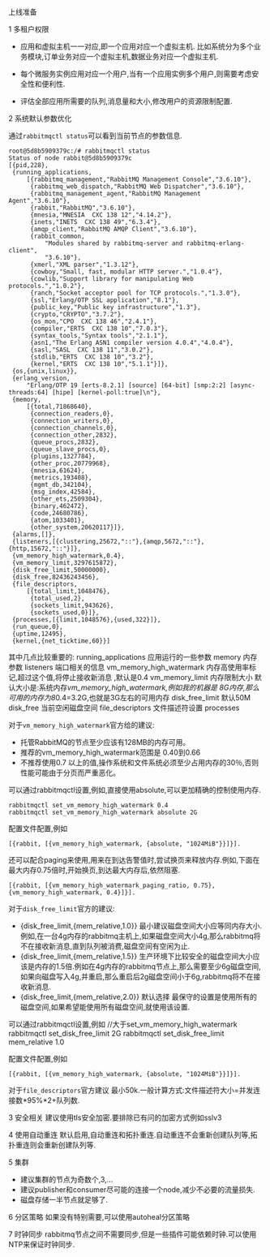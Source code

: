 上线准备

1 多租户权限

- 应用和虚拟主机一一对应,即一个应用对应一个虚拟主机.
比如系统分为多个业务模块,订单业务对应一个虚拟主机,数据业务对应一个虚拟主机.

- 每个微服务实例应用对应一个用户,当有一个应用实例多个用户,则需要考虑安全性和便利性.

- 评估全部应用所需要的队列,消息量和大小,修改用户的资源限制配置.

2 系统默认参数优化

通过`rabbitmqctl status`可以看到当前节点的参数信息.

    root@5d8b5909379c:/# rabbitmqctl status
    Status of node rabbit@5d8b5909379c
    [{pid,228},
     {running_applications,
         [{rabbitmq_management,"RabbitMQ Management Console","3.6.10"},
          {rabbitmq_web_dispatch,"RabbitMQ Web Dispatcher","3.6.10"},
          {rabbitmq_management_agent,"RabbitMQ Management Agent","3.6.10"},
          {rabbit,"RabbitMQ","3.6.10"},
          {mnesia,"MNESIA  CXC 138 12","4.14.2"},
          {inets,"INETS  CXC 138 49","6.3.4"},
          {amqp_client,"RabbitMQ AMQP Client","3.6.10"},
          {rabbit_common,
              "Modules shared by rabbitmq-server and rabbitmq-erlang-client",
              "3.6.10"},
          {xmerl,"XML parser","1.3.12"},
          {cowboy,"Small, fast, modular HTTP server.","1.0.4"},
          {cowlib,"Support library for manipulating Web protocols.","1.0.2"},
          {ranch,"Socket acceptor pool for TCP protocols.","1.3.0"},
          {ssl,"Erlang/OTP SSL application","8.1"},
          {public_key,"Public key infrastructure","1.3"},
          {crypto,"CRYPTO","3.7.2"},
          {os_mon,"CPO  CXC 138 46","2.4.1"},
          {compiler,"ERTS  CXC 138 10","7.0.3"},
          {syntax_tools,"Syntax tools","2.1.1"},
          {asn1,"The Erlang ASN1 compiler version 4.0.4","4.0.4"},
          {sasl,"SASL  CXC 138 11","3.0.2"},
          {stdlib,"ERTS  CXC 138 10","3.2"},
          {kernel,"ERTS  CXC 138 10","5.1.1"}]},
     {os,{unix,linux}},
     {erlang_version,
         "Erlang/OTP 19 [erts-8.2.1] [source] [64-bit] [smp:2:2] [async-threads:64] [hipe] [kernel-poll:true]\n"},
     {memory,
         [{total,71868640},
          {connection_readers,0},
          {connection_writers,0},
          {connection_channels,0},
          {connection_other,2832},
          {queue_procs,2832},
          {queue_slave_procs,0},
          {plugins,1327784},
          {other_proc,20779968},
          {mnesia,61624},
          {metrics,193408},
          {mgmt_db,342104},
          {msg_index,42584},
          {other_ets,2509304},
          {binary,462472},
          {code,24680786},
          {atom,1033401},
          {other_system,20620117}]},
     {alarms,[]},
     {listeners,[{clustering,25672,"::"},{amqp,5672,"::"},{http,15672,"::"}]},
     {vm_memory_high_watermark,0.4},
     {vm_memory_limit,3297615872},
     {disk_free_limit,50000000},
     {disk_free,82436243456},
     {file_descriptors,
         [{total_limit,1048476},
          {total_used,2},
          {sockets_limit,943626},
          {sockets_used,0}]},
     {processes,[{limit,1048576},{used,322}]},
     {run_queue,0},
     {uptime,12495},
     {kernel,{net_ticktime,60}}]

其中几点比较重要的:
running_applications 应用运行的一些参数
memory 内存参数
listeners 端口相关的信息
vm_memory_high_watermark 内存高使用率标记,超过这个值,将停止接收新消息 ,默认是0.4
vm_memory_limit 内存限制大小 默认大小是:系统内存*vm_memory_high_watermark,例如我的机器是 8G内存,那么可用的内存为8*0.4=3.2G,也就是3G左右的可用内存
disk_free_limit 默认50M
disk_free 当前空闲磁盘空间
file_descriptors 文件描述符设置
processes


对于`vm_memory_high_watermark`官方给的建议:
- 托管RabbitMQ的节点至少应该有128MB的内存可用。
- 推荐的vm_memory_high_watermark范围是  0.40到0.66
- 不推荐使用0.7 以上的值,操作系统和文件系统必须至少占用内存的30％,否则性能可能由于分页而严重恶化。

可以通过rabbitmqctl设置,例如,直接使用absolute,可以更加精确的控制使用内存.

    rabbitmqctl set_vm_memory_high_watermark 0.4
    rabbitmqctl set_vm_memory_high_watermark absolute 2G

配置文件配置,例如

    [{rabbit, [{vm_memory_high_watermark, {absolute, "1024MiB"}}]}].

还可以配合paging来使用,用来在到达告警值时,尝试换页来释放内存.例如,下面在最大内存0.75倍时,开始换页,到达最大内存后,依然阻塞.

    [{rabbit, [{vm_memory_high_watermark_paging_ratio, 0.75},{vm_memory_high_watermark, 0.4}]}].


对于`disk_free_limit`官方的建议:
- {disk_free_limit,{mem_relative,1.0}} 最小建议磁盘空间大小应等同内存大小.例如,在一台4g内存的rabbitmq主机上,如果磁盘空间大小4g,那么rabbitmq将不在接收新消息,直到队列被消费,磁盘空间有空闲为止.
- {disk_free_limit,{mem_relative,1.5}} 生产环境下比较安全的磁盘空间大小应该是内存的1.5倍.例如在4g内存的rabbitmq节点上,那么需要至少6g磁盘空间,如果向磁盘写入4g,并重启,那么重启后2g磁盘空间小于6g,rabbitmq将不在接收新消息.
- {disk_free_limit,{mem_relative,2.0}} 默认选择 最保守的设置是使用所有的磁盘空间,如果希望能使用所有磁盘空间,就使用该设置.

可以通过rabbitmqctl设置,例如
    //大于set_vm_memory_high_watermark
    rabbitmqctl set_disk_free_limit 2G
    rabbitmqctl set_disk_free_limit mem_relative 1.0

配置文件配置,例如

    [{rabbit, [{vm_memory_high_watermark, {absolute, "1024MiB"}}]}].

对于`file_descriptors`官方建议
最小50k.一般计算方式:文件描述符大小=并发连接数*95%*2+队列数.

3 安全相关
建议使用tls安全加密.要排除已有问的加密方式例如sslv3

4 使用自动重连
默认启用,自动重连和拓扑重连.自动重连不会重新创建队列等,拓扑重连则会重新创建队列等.

5 集群

- 建议集群的节点为奇数个,3,...
- 建议publisher和consumer尽可能的连接一个node,减少不必要的流量损失.
- 磁盘存储一半节点就足够了.

6 分区策略
如果没有特别需要,可以使用autoheal分区策略

7 时钟同步
rabbitmq节点之间不需要同步,但是一些插件可能依赖时钟.可以使用NTP来保证时钟同步.